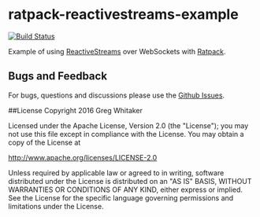 ratpack-reactivestreams-example
===
[![Build Status](https://travis-ci.org/gregwhitaker/ratpack-reactivestreams-example.svg?branch=master)](https://travis-ci.org/gregwhitaker/ratpack-reactivestreams-example)

Example of using [ReactiveStreams](http://www.reactive-streams.org/) over WebSockets with [Ratpack](https://ratpack.io/).

## Bugs and Feedback

For bugs, questions and discussions please use the [Github Issues](https://github.com/gregwhitaker/ratpack-reactivestreams-example/issues).

##License
Copyright 2016 Greg Whitaker

Licensed under the Apache License, Version 2.0 (the "License"); you may not use this file except in compliance with the License. You may obtain a copy of the License at

http://www.apache.org/licenses/LICENSE-2.0

Unless required by applicable law or agreed to in writing, software distributed under the License is distributed on an "AS IS" BASIS, WITHOUT WARRANTIES OR CONDITIONS OF ANY KIND, either express or implied. See the License for the specific language governing permissions and limitations under the License.